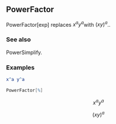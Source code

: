 ##  PowerFactor 

PowerFactor[exp] replaces $x^a$$y^a$with $(x y)^a$..

###  See also 

PowerSimplify.

###  Examples 

```mathematica
x^a y^a 
 
PowerFactor[%]
```

$$x^a y^a$$

$$(x y)^a$$
